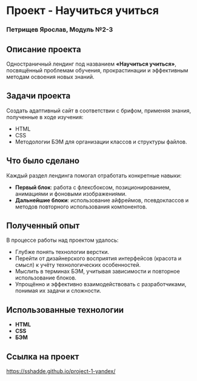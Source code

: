 # Проект - Научиться учиться
### Петрищев Ярослав, Модуль №2-3

## Описание проекта  
Одностраничный лендинг под названием **«Научиться учиться»**, посвящённый проблемам обучения, прокрастинации и эффективным методам освоения новых знаний.  

## Задачи проекта  
Создать адаптивный сайт в соответствии с брифом, применяя знания, полученные в ходе изучения:  
- HTML  
- CSS  
- Методологии БЭМ для организации классов и структуры файлов.  

## Что было сделано  
Каждый раздел лендинга помогал отработать конкретные навыки:  
- **Первый блок**: работа с флексбоксом, позиционированием, анимациями и фоновыми изображениями.  
- **Дальнейшие блоки**: использование айфреймов, псевдоклассов и методов повторного использования компонентов.  

## Полученный опыт  
В процессе работы над проектом удалось:  
- Глубже понять технологии верстки.  
- Перейти от дизайнерского восприятия интерфейсов (красота и смысл) к учёту технологических особенностей.  
- Мыслить в терминах БЭМ, учитывая зависимости и повторное использование блоков.  
- Упрощённо и эффективно взаимодействовать с разработчиками, понимая их задачи и сложности.  

## Использованные технологии  
- **HTML**  
- **CSS**  
- **БЭМ**  

## Ссылка на проект
https://sshadde.github.io/project-1-yandex/
